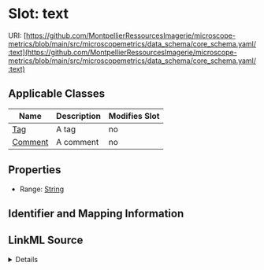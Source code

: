 # Slot: text

URI: [https://github.com/MontpellierRessourcesImagerie/microscope-metrics/blob/main/src/microscopemetrics/data_schema/core_schema.yaml/:text](https://github.com/MontpellierRessourcesImagerie/microscope-metrics/blob/main/src/microscopemetrics/data_schema/core_schema.yaml/:text)



<!-- no inheritance hierarchy -->




## Applicable Classes

| Name | Description | Modifies Slot |
| --- | --- | --- |
[Tag](Tag.md) | A tag |  no  |
[Comment](Comment.md) | A comment |  no  |







## Properties

* Range: [String](String.md)





## Identifier and Mapping Information








## LinkML Source

<details>
```yaml
name: text
alias: text
domain_of:
- Tag
- Comment
range: string

```
</details>